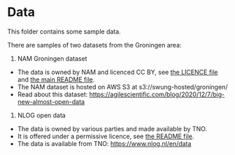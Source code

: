 # Data

This folder contains some sample data.

There are samples of two datasets from the Groningen area:

1. NAM Groningen dataset
  - The data is owned by NAM and licenced CC BY, see [the LICENCE file](NAM/LICENSE) and [the main README file](../README.md).
  - The NAM dataset is hosted on AWS S3 at s3://swung-hosted/groningen/
  - Read about this dataset: https://agilescientific.com/blog/2020/12/7/big-new-almost-open-data
1. NLOG open data
  - The data is owned by various parties and made available by TNO.
  - It is offered under a permissive licence, see [the README file](NLOG/README.md).
  - The data is available from TNO: https://www.nlog.nl/en/data
